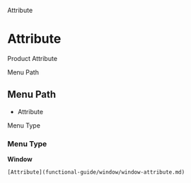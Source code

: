 
Attribute
# Attribute


Product Attribute

Menu Path
## Menu Path



- Attribute

Menu Type
### Menu Type

**Window**


```
[Attribute](functional-guide/window/window-attribute.md)
```